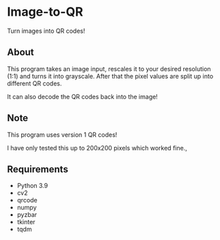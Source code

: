 # Image-to-QR
Turn images into QR codes!

## About
This program takes an image input, rescales it to your desired resolution (1:1) and turns it into grayscale. After that the pixel values are split up into different QR codes.
 
It can also decode the QR codes back into the image!
 
## Note
This program uses version 1 QR codes!

I have only tested this up to 200x200 pixels which worked fine.,

## Requirements

- Python 3.9
- cv2
- qrcode
- numpy
- pyzbar
- tkinter
- tqdm
